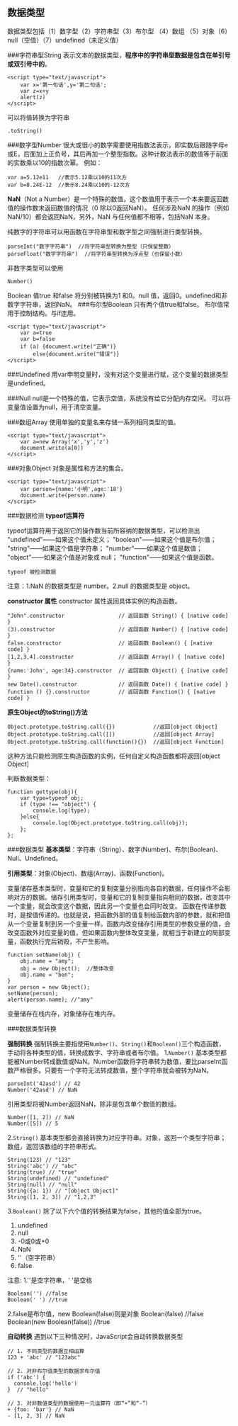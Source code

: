 数据类型
----------------------------------------

数据类型包括（1）数字型（2）字符串型（3）布尔型 （4）数组 （5）对象（6）null（空值）（7）undefined（未定义值）

###字符串型String
表示文本的数据类型，**程序中的字符串型数据是包含在单引号或双引号中的**。

	<script type="text/javascript">
		var x='第一句话',y='第二句话';
        var z=x+y
        alert(z)
	</script>
可以将值转换为字符串

    .toString()
###数字型Number
很大或很小的数字需要使用指数法表示，即实数后跟随字母e或E，后面加上正负号，其后再加一个整型指数。这种计数法表示的数值等于前面的实数乘以10的指数次幂。
例如：

    var a=5.12e11   //表示5.12乘以10的11次方
    var b=8.24E-12  //表示8.24乘以10的-12次方

**NaN**（Not a Number）是一个特殊的数值，这个数值用于表示一个本来要返回数值的操作数未返回数值的情况（0 除以0返回NaN）。
任何涉及NaN 的操作（例如NaN/10）都会返回NaN，另外，NaN 与任何值都不相等，包括NaN 本身。

纯数字的字符串可以用函数在字符串型和数字型之间强制进行类型转换。

    parseInt("数字字符串")  //将字符串型转换为整型（只保留整数）
    parseFloat("数字字符串")  //将字符串型转换为浮点型（也保留小数）
非数字类型可以使用

    Number()
Boolean 值true 和false 将分别被转换为1 和0。null 值，返回0。undefined和非数字字符串，返回NaN。
###布尔型Boolean
只有两个值true和false。
布尔值常用于控制结构。与if连用。

	<script type="text/javascript">
		var a=true
        var b=false
        if (a) {document.write("正确")}
        	else{document.write("错误")}
	</script>
###Undefined
用var申明变量时，没有对这个变量进行赋，这个变量的数据类型是undefined。

###Null
null是一个特殊的值，它表示空值，系统没有给它分配内存空间。
可以将变量值设置为null，用于清空变量。

###数组Array
使用单独的变量名来存储一系列相同类型的值。

	<script type="text/javascript">
		var a=new Array('x','y','z')
		document.write(a[0])
	</script>
###对象Object
对象是属性和方法的集合。

    <script type="text/javascript">
		var person={name:'小明',age:'18'}
		document.write(person.name)
	</script>


###数据检测
**typeof运算符**

typeof运算符用于返回它的操作数当前所容纳的数据类型，可以检测出
 "undefined"——如果这个值未定义；
 "boolean"——如果这个值是布尔值；
 "string"——如果这个值是字符串；
 "number"——如果这个值是数值；
 "object"——如果这个值是对象或 null；
 "function"——如果这个值是函数。

    typeof 被检测数据
注意：1.NaN 的数据类型是 number。2.null 的数据类型是 object。

**constructor 属性**
constructor 属性返回具体实例的构造函数。

    "John".constructor                 // 返回函数 String() { [native code] }
    (3).constructor                    // 返回函数 Number() { [native code] }
    false.constructor                  // 返回函数 Boolean() { [native code] }
    [1,2,3,4].constructor              // 返回函数 Array() { [native code] }
    {name:'John', age:34}.constructor  // 返回函数 Object() { [native code] }
    new Date().constructor             // 返回函数 Date() { [native code] }
    function () {}.constructor         // 返回函数 Function() { [native code] }

**原生Object的toString()方法**

    Object.prototype.toString.call({})            //返回[object Object]
    Object.prototype.toString.call([])            //返回[object Array]
    Object.prototype.toString.call(function(){})  //返回[object Function]

这种方法只能检测原生构造函数的实例，任何自定义构造函数都将返回[object Object]

判断数据类型：

    function gettype(obj){
        var type=typeof obj;
        if (type !== "object") {
        	console.log(type);
        }else{
        	console.log(Object.prototype.toString.call(obj));
        };
    };

###数据类型
**基本类型**：字符串（String）、数字(Number)、布尔(Boolean)、Null、Undefined。

**引用类型**：对象(Object)、数组(Array)、函数(Function)。

变量储存基本类型时，变量和它的复制变量分别指向各自的数据，任何操作不会影响对方的数据。储存引用类型时，变量和它的复制变量指向相同的数据，改变其中一个变量，就会改变这个数据，因此另一个变量也会同时改变。
函数在传递参数时，是按值传递的。也就是说，把函数外部的值复制给函数内部的参数，就和把值从一个变量复制到另一个变量一样。函数内改变储存引用类型的参数变量的值，会改变函数外对应变量的值，但如果函数内整体改变变量，就相当于新建立的局部变量，函数执行完后销毁，不产生影响。

    function setName(obj) {
        obj.name = "amy";
        obj = new Object();  //整体改变
        obj.name = "ben";
    }
    var person = new Object();
    setName(person);
    alert(person.name); //"amy"

变量储存在栈内存，对象储存在堆内存。

###数据类型转换

**强制转换**
强制转换主要指使用`Number()`、`String()`和`Boolean()`三个构造函数，手动将各种类型的值，转换成数字、字符串或者布尔值。
1.`Number()`
基本类型都能被Number转成数值或NaN。Number函数将字符串转为数值，要比parseInt函数严格很多。只要有一个字符无法转成数值，整个字符串就会被转为NaN。
```
parseInt('42asd') // 42
Number('42asd') // NaN
```
引用类型将被Number返回NaN，除非是包含单个数值的数组。
```
Number([1, 2]) // NaN
Number([5]) // 5
```
2.`String()`
基本类型都会直接转换为对应字符串。对象，返回一个类型字符串；数组，返回该数组的字符串形式。
```
String(123) // "123"
String('abc') // "abc"
String(true) // "true"
String(undefined) // "undefined"
String(null) // "null"
String({a: 1}) // "[object Object]"
String([1, 2, 3]) // "1,2,3"
```
3.`Boolean()`
除了以下六个值的转换结果为false，其他的值全部为true。
1. undefined
2. null
3. -0或0或+0
4. NaN
5. ''（空字符串）
6. false

注意:
1.''是空字符串，' '是空格
```
Boolean('') //false
Boolean(' ') //true
```
2.false是布尔值，new Boolean(false)则是对象
Boolean(false) //false
Boolean(new Boolean(false)) //true

**自动转换**
遇到以下三种情况时，JavaScript会自动转换数据类型
```
// 1. 不同类型的数据互相运算
123 + 'abc' // "123abc"

// 2. 对非布尔值类型的数据求布尔值
if ('abc') {
  console.log('hello')
}  // "hello"

// 3. 对非数值类型的数据使用一元运算符（即“+”和“-”）
+ {foo: 'bar'} // NaN
- [1, 2, 3] // NaN
```